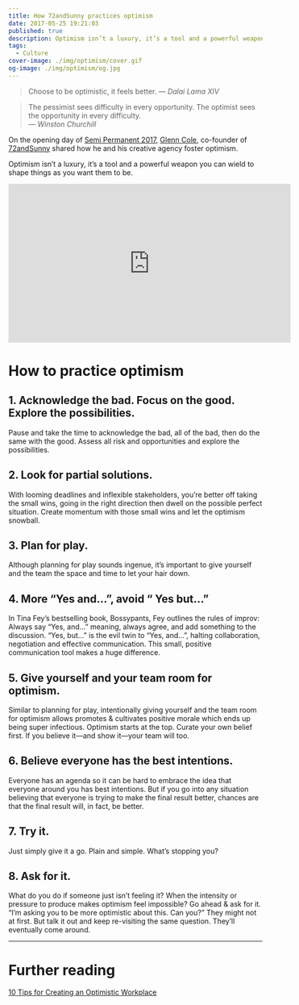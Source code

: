 ```yaml
---
title: How 72andSunny practices optimism
date: 2017-05-25 19:21:03
published: true
description: Optimism isn’t a luxury, it’s a tool and a powerful weapon you can wield to shape things as you want them to be.
tags:
  - Culture
cover-image: ./img/optimism/cover.gif
og-image: ./img/optimism/og.jpg
---
```


> Choose to be optimistic, it feels better.
> <cite>— Dalai Lama XIV</cite>

<spacer />

> The pessimist sees difficulty in every opportunity. The optimist sees the opportunity in every difficulty.  
> <cite>— Winston Churchill</cite>

On the opening day of [Semi Permanent 2017](http://beta.semipermanent.com/events/sydney-2017), [Glenn Cole](https://twitter.com/glenncole), co-founder of [72andSunny](http://www.72andsunny.com/) shared how he and his creative agency foster optimism.

Optimism isn’t a luxury, it’s a tool and a powerful weapon you can wield to shape things as you want them to be.

<div class="16/9">
<iframe class="md:max-w-2xl" width="560" height="315" src="https://www.youtube.com/embed/nFTRwD85AQ4?rel=0" frameborder="0" allowfullscreen=""></iframe>
</div>

# How to practice optimism

## 1. Acknowledge the bad. Focus on the good. Explore the possibilities.

Pause and take the time to acknowledge the bad, all of the bad, then do the same with the good. Assess all risk and opportunities and explore the possibilities.

## 2. Look for partial solutions.

With looming deadlines and inflexible stakeholders, you’re better off taking the small wins, going in the right direction then dwell on the possible perfect situation. Create momentum with those small wins and let the optimism snowball.

## 3. Plan for play.

Although planning for play sounds ingenue, it’s important to give yourself and the team the space and time to let your hair down.

## 4. More “Yes and…”, avoid “ Yes but…”

In Tina Fey’s bestselling book, Bossypants, Fey outlines the rules of improv: Always say “Yes, and…” meaning, always agree, and add something to the discussion. “Yes, but…” is the evil twin to “Yes, and…”, halting collaboration, negotiation and effective communication. This small, positive communication tool makes a huge difference.

## 5. Give yourself and your team room for optimism.

Similar to planning for play, intentionally giving yourself and the team room for optimism allows promotes & cultivates positive morale which ends up being super infectious. Optimism starts at the top. Curate your own belief first. If you believe it—and show it—your team will too.

## 6. Believe everyone has the best intentions.

Everyone has an agenda so it can be hard to embrace the idea that everyone around you has best intentions. But if you go into any situation believing that everyone is trying to make the final result better, chances are that the final result will, in fact, be better.

## 7. Try it.

Just simply give it a go. Plain and simple. What’s stopping you?

## 8. Ask for it.

What do you do if someone just isn’t feeling it? When the intensity or pressure to produce makes optimism feel impossible? Go ahead & ask for it. “I’m asking you to be more optimistic about this. Can you?” They might not at first. But talk it out and keep re-visiting the same question. They’ll eventually come around.

---

# Further reading

[10 Tips for Creating an Optimistic Workplace](https://www.inc.com/shawn-murphy/10-tips-for-creating-an-optimistic-workplace.html)
